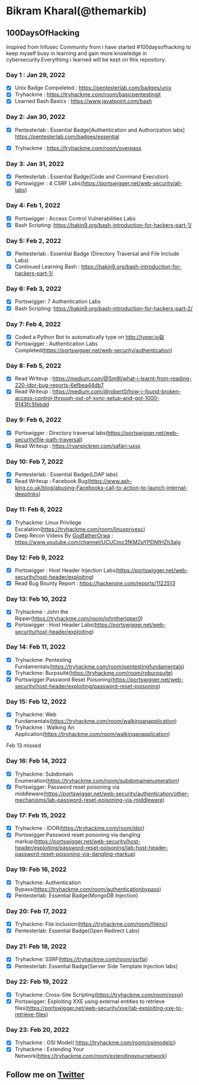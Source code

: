 # Bikram Kharal(@themarkib)

## 100DaysOfHacking

Inspired from Infosec Community from i have started #100daysofhacking to keep myself busy in  learning and gain more knowledge in cybersecurity.Everythiing i learned will be kept on this repository.

### Day 1 : Jan 29, 2022

- [x] Unix Badge Compeleted : https://pentesterlab.com/badges/unix
- [x] Tryhackme : https://tryhackme.com/room/basicpentestingjt
- [x] Learned Bash Basics : https://www.javatpoint.com/bash

### Day 2: Jan 30, 2022

- [x] Pentesterlab : Essential Badge[Authentication and Authorization labs] https://pentesterlab.com/badges/essential
- [x] Tryhackme : https://tryhackme.com/room/overpass


### Day 3: Jan 31, 2022

- [x] Pentesterlab : Essential Badge(Code and Command Execution)
- [x] Portswigger : 4 CSRF Labs(https://portswigger.net/web-security/all-labs) 

### Day 4: Feb 1, 2022

- [x] Portswigger : Access Control Vulnerabilities Labs
- [x] Bash Scripting: https://hakin9.org/bash-introduction-for-hackers-part-1/

### Day 5: Feb 2, 2022

- [x] Pentesterlab : Essential Badge (Directory Traversal and File Include Labs)
- [x] Continued Learning Bash : https://hakin9.org/bash-introduction-for-hackers-part-1/

### Day 6: Feb 3, 2022


- [x] Portswigger: 7 Authentication Labs
- [x] Bash Scripting: https://hakin9.org/bash-introduction-for-hackers-part-2/

### Day 7: Feb 4, 2022

- [x] Coded a Python Bot to automatically type on http://typer.io😄
- [x] Portswigger : Authentication Labs Completed(https://portswigger.net/web-security/authentication)

### Day 8: Feb 5, 2022

- [x] Read Writeup : https://medium.com/@Sm9l/what-i-learnt-from-reading-220-idor-bug-reports-6efbea44db7
- [x] Read Writeup : https://medium.com/@robert0/how-i-found-broken-access-control-through-out-of-sync-setup-and-got-1000-9143fc5febdd

### Day 9: Feb 6, 2022

- [x] Portswigger : Directory traversal labs(https://portswigger.net/web-security/file-path-traversal)
- [x] Read Writeup : https://ryanpickren.com/safari-uxss

### Day 10: Feb 7, 2022

- [x] Pentesterlab : Essential Badge(LDAP labs)
- [x] Read Writeup : Facebook Bug(https://www.ash-king.co.uk/blog/abusing-Facebooks-call-to-action-to-launch-internal-deeplinks)

### Day 11: Feb 8, 2022

- [x] Tryhackme: Linux Privilege Escalation(https://tryhackme.com/room/linuxprivesc)
- [x] Deep Recon Videos By [GodfatherOrwa](https://twitter.com/GodfatherOrwa) : https://www.youtube.com/channel/UCUCmz3fKMZpYPDNfHZh3alg

### Day 12: Feb 9, 2022

- [x] Portswigger : Host Header Injection Labs(https://portswigger.net/web-security/host-header/exploiting)
- [x] Read Bug Bounty Report : https://hackerone.com/reports/1122513

### Day 13: Feb 10, 2022

- [x] Tryhackme : John the Ripper(https://tryhackme.com/room/johntheripper0)
- [x] Portswigger : Host Header Labs(https://portswigger.net/web-security/host-header/exploiting)

### Day 14: Feb 11, 2022

- [x] Tryhackme: Pentesting Fundamentals(https://tryhackme.com/room/pentestingfundamentals)
- [x] Tryhackme: Burpsuite(https://tryhackme.com/room/rpburpsuite)
- [x] Portswigger:Password Reset Poisoning(https://portswigger.net/web-security/host-header/exploiting/password-reset-poisoning)

### Day 15: Feb 12, 2022

- [x] Tryhackme: Web Fundamentals(https://tryhackme.com/room/walkinganapplication)
- [x] Tryhackme : Walking An Application(https://tryhackme.com/room/walkinganapplication)

Feb 13 missed
### Day 16: Feb 14, 2022

- [x] Tryhackme: Subdomain Enumeration(https://tryhackme.com/room/subdomainenumeration)
- [x] Portswigger: Password reset poisoning via middleware(https://portswigger.net/web-security/authentication/other-mechanisms/lab-password-reset-poisoning-via-middleware)

### Day 17: Feb 15, 2022

- [x] Tryhackme : IDOR(https://tryhackme.com/room/idor)
- [x] Portswigger:Password reset poisoning via dangling markup(https://portswigger.net/web-security/host-header/exploiting/password-reset-poisoning/lab-host-header-password-reset-poisoning-via-dangling-markup)

### Day 19: Feb 16, 2022

- [x] Tryhackme: Authentication Bypass(https://tryhackme.com/room/authenticationbypass)
- [x] Pentesterlab: Essential Badge(MongoDB Injection)

### Day 20: Feb 17, 2022

- [x] Tryhackme: File Inclusion(https://tryhackme.com/room/fileinc)
- [x] Pentesterlab: Essential Badge(Open Redirect Labs)

### Day 21: Feb 18, 2022

- [x] Tryhackme: SSRF(https://tryhackme.com/room/ssrfqi)
- [x] Pentesterlab: Essential Badge(Server Side Template Injection labs)

### Day 22: Feb 19, 2022

- [x] Tryhackme: Cross-Site Scripting(https://tryhackme.com/room/xssgi)
- [x] Portswigger: Exploiting XXE using external entities to retrieve files(https://portswigger.net/web-security/xxe/lab-exploiting-xxe-to-retrieve-files)

### Day 23: Feb 20, 2022

- [x] Tryhackme : OSI Model( https://tryhackme.com/room/osimodelzi)
- [x] Tryhackme : Extending Your Network(https://tryhackme.com/room/extendingyournetwork)

## Follow me on [Twitter](https://twitter.com/themarkib)
